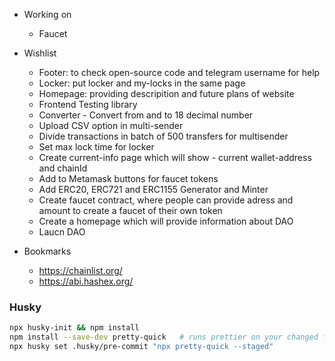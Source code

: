- Working on

  - Faucet

- Wishlist

  - Footer: to check open-source code and telegram username for help
  - Locker: put locker and my-locks in the same page
  - Homepage: providing descripition and future plans of website
  - Frontend Testing library
  - Converter - Convert from and to 18 decimal number
  - Upload CSV option in multi-sender
  - Divide transactions in batch of 500 transfers for multisender
  - Set max lock time for locker
  - Create current-info page which will show - current wallet-address and chainId
  - Add to Metamask buttons for faucet tokens
  - Add ERC20, ERC721 and ERC1155 Generator and Minter
  - Create faucet contract, where people can provide adress and amount to create a faucet of their own token
  - Create a homepage which will provide information about DAO
  - Laucn DAO

- Bookmarks
  - https://chainlist.org/
  - https://abi.hashex.org/

### Husky

```bash
npx husky-init && npm install
npm install --save-dev pretty-quick   # runs prettier on your changed files
npx husky set .husky/pre-commit "npx pretty-quick --staged"
```
